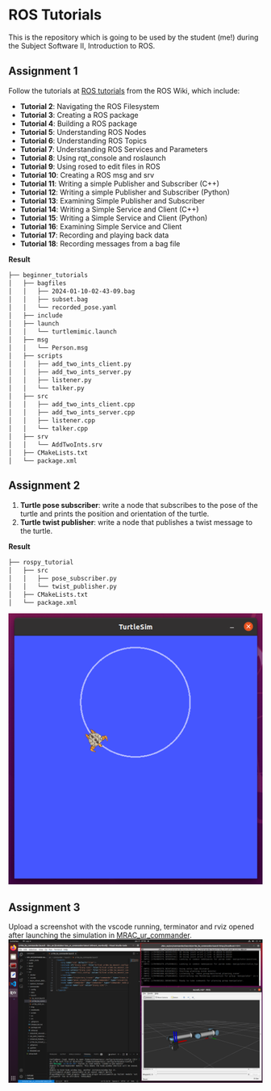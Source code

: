 # ROS Tutorials
This is the repository which is going to be used by the student (me!) during the Subject Software II, Introduction to ROS. 

## Assignment 1
Follow the tutorials at [ROS tutorials](https://wiki.ros.org/ROS/Tutorials) from the ROS Wiki, which include:

- **Tutorial 2**: Navigating the ROS Filesystem
- **Tutorial 3**: Creating a ROS package
- **Tutorial 4**: Building a ROS package
- **Tutorial 5**: Understanding ROS Nodes
- **Tutorial 6**: Understanding ROS Topics
- **Tutorial 7**: Understanding ROS Services and Parameters
- **Tutorial 8**: Using rqt_console and roslaunch
- **Tutorial 9**: Using rosed to edit files in ROS
- **Tutorial 10**: Creating a ROS msg and srv
- **Tutorial 11**: Writing a simple Publisher and Subscriber (C++)
- **Tutorial 12**: Writing a simple Publisher and Subscriber (Python)
- **Tutorial 13**: Examining Simple Publisher and Subscriber
- **Tutorial 14**: Writing a Simple Service and Client (C++)
- **Tutorial 15**: Writing a Simple Service and Client (Python)
- **Tutorial 16**: Examining Simple Service and Client
- **Tutorial 17**: Recording and playing back data
- **Tutorial 18**: Recording messages from a bag file

**Result**

```
├── beginner_tutorials
│   ├── bagfiles
│   │   ├── 2024-01-10-02-43-09.bag
│   │   ├── subset.bag
│   │   └── recorded_pose.yaml
│   ├── include
│   ├── launch
│   │   └── turtlemimic.launch
│   ├── msg
│   │   └── Person.msg
│   ├── scripts
│   │   ├── add_two_ints_client.py
│   │   ├── add_two_ints_server.py
│   │   ├── listener.py
│   │   └── talker.py
│   ├── src
│   │   ├── add_two_ints_client.cpp
│   │   ├── add_two_ints_server.cpp
│   │   ├── listener.cpp
│   │   └── talker.cpp
│   ├── srv
│   │   └── AddTwoInts.srv
│   ├── CMakeLists.txt
│   └── package.xml

```

## Assignment 2
1. **Turtle pose subscriber**: write a node that subscribes to the pose of the turtle and prints the position and orientation of the turtle.
2. **Turtle twist publisher**: write a node that publishes a twist message to the turtle.

**Result**

```
├── rospy_tutorial
│   ├── src
│   │   ├── pose_subscriber.py
│   │   └── twist_publisher.py
│   ├── CMakeLists.txt
│   └── package.xml

```
 ![Circular Movement Turtlesim](/z_media/assignment02.png)

## Assignment 3
Upload a screenshot with the vscode running, terminator and rviz opened after launching the simulation in [MRAC_ur_commander](https://github.com/roboticswithjulia/MRAC_ur_commander).
 ![Screenshot](/z_media/assignment03.png)